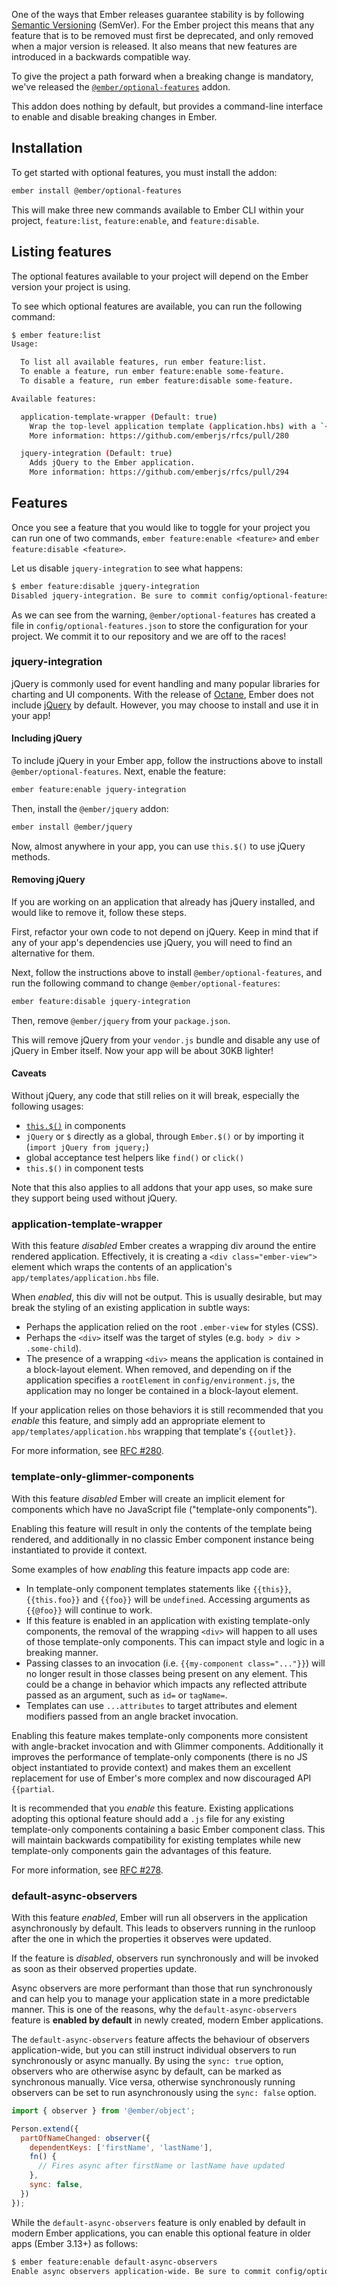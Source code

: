 One of the ways that Ember releases guarantee stability is by following [Semantic Versioning](https://semver.org/) (SemVer).
For the Ember project this means that any feature that is to be removed must first be deprecated,
and only removed when a major version is released.
It also means that new features are introduced in a backwards compatible way.

To give the project a path forward when a breaking change is mandatory, we've released the [`@ember/optional-features`](https://github.com/emberjs/ember-optional-features) addon.

This addon does nothing by default, but provides a command-line interface to enable and disable breaking changes in Ember.

## Installation

To get started with optional features, you must install the addon:

```bash
ember install @ember/optional-features
```

This will make three new commands available to Ember CLI within your project, `feature:list`, `feature:enable`, and `feature:disable`.

## Listing features

The optional features available to your project will depend on the Ember version your project is using.

To see which optional features are available, you can run the following command:

```bash
$ ember feature:list
Usage:

  To list all available features, run ember feature:list.
  To enable a feature, run ember feature:enable some-feature.
  To disable a feature, run ember feature:disable some-feature.

Available features:

  application-template-wrapper (Default: true)
    Wrap the top-level application template (application.hbs) with a `<div class="ember-view">` element.
    More information: https://github.com/emberjs/rfcs/pull/280

  jquery-integration (Default: true)
    Adds jQuery to the Ember application.
    More information: https://github.com/emberjs/rfcs/pull/294
```

## Features

Once you see a feature that you would like to toggle for your project you can run one of two commands, `ember feature:enable <feature>` and `ember feature:disable <feature>`.

Let us disable `jquery-integration` to see what happens:

```bash
$ ember feature:disable jquery-integration
Disabled jquery-integration. Be sure to commit config/optional-features.json to source control!
```

As we can see from the warning, `@ember/optional-features` has created a file in `config/optional-features.json` to store the configuration for your project.
We commit it to our repository and we are off to the races!

### jquery-integration

jQuery is commonly used for event handling and many popular libraries for charting and UI components.
With the release of [Octane](https://emberjs.com/editions), Ember does not include [jQuery](https://jquery.com/) by default.
However, you may choose to install and use it in your app!

#### Including jQuery

To include jQuery in your Ember app, follow the instructions above to install `@ember/optional-features`.
Next, enable the feature:

```bash
ember feature:enable jquery-integration
```

Then, install the `@ember/jquery` addon:

```bash
ember install @ember/jquery
```

Now, almost anywhere in your app, you can use `this.$()` to use jQuery methods.

#### Removing jQuery

If you are working on an application that already has jQuery installed, and would like to remove it, follow these steps.

First, refactor your own code to not depend on jQuery.
Keep in mind that if any of your app's dependencies use jQuery,
you will need to find an alternative for them.

Next, follow the instructions above to install `@ember/optional-features`, and run the following command to change `@ember/optional-features`:

```bash
ember feature:disable jquery-integration
```

Then, remove `@ember/jquery` from your `package.json`.

This will remove jQuery from your `vendor.js` bundle and disable any use of jQuery in Ember itself.
Now your app will be about 30KB lighter!

#### Caveats

Without jQuery, any code that still relies on it will break, especially the following usages:

- [`this.$()`](https://api.emberjs.com/ember/3.11/classes/Component/methods/$?anchor=%24) in components
- `jQuery` or `$` directly as a global, through `Ember.$()` or by importing it (`import jQuery from jquery;`)
- global acceptance test helpers like `find()` or `click()`
- `this.$()` in component tests

Note that this also applies to all addons that your app uses, so make sure they support being used without jQuery.

### application-template-wrapper

With this feature *disabled* Ember creates a wrapping div around the entire
rendered application. Effectively, it is creating a `<div class="ember-view">`
element which wraps the contents of an application's
`app/templates/application.hbs` file.

When *enabled*, this div will not be output. This is usually desirable, but
may break the styling of an existing application in subtle ways:

- Perhaps the application relied on the root `.ember-view` for styles (CSS).
- Perhaps the `<div>` itself was the target of styles (e.g. `body > div > .some-child`).
- The presence of a wrapping `<div>` means the application is contained in a
  block-layout element. When removed, and depending on if the application
  specifies a `rootElement` in `config/environment.js`, the application may no
  longer be contained in a block-layout element.

If your application relies on those behaviors it is still recommended that
you *enable* this feature, and simply add an appropriate element to
`app/templates/application.hbs` wrapping that template's `{{outlet}}`.

For more information, see [RFC #280](https://github.com/emberjs/rfcs/blob/master/text/0280-remove-application-wrapper.md).

### template-only-glimmer-components

With this feature *disabled* Ember will create an implicit element for
components which have no JavaScript file ("template-only components").

Enabling this feature will result in only the contents of the template being
rendered, and additionally in no classic Ember component instance being
instantiated to provide it context.

Some examples of how *enabling* this feature impacts app code are:

- In template-only component templates statements like `{{this}}`,
  `{{this.foo}}` and `{{foo}}` will be `undefined`. Accessing arguments as
  `{{@foo}}` will continue to work.
- If this feature is enabled in an application with existing template-only
  components, the removal of the wrapping `<div>` will happen to all uses of
  those template-only components. This can impact style and logic in a breaking
  manner.
- Passing classes to an invocation (i.e. `{{my-component class="..."}}`) will
  no longer result in those classes being present on any element. This could
  be a change in behavior which impacts any reflected attribute passed as an
  argument, such as `id=` or `tagName=`.
- Templates can use `...attributes` to target attributes and element modifiers
  passed from an angle bracket invocation.

Enabling this feature makes template-only components more consistent with
angle-bracket invocation and with Glimmer components. Additionally it improves
the performance of template-only components (there is no JS object instantiated
to provide context) and makes them an excellent replacement for use of Ember's
more complex and now discouraged API `{{partial`.

It is recommended that you *enable* this feature. Existing applications adopting
this optional feature should add a `.js` file for any existing template-only
components containing a basic Ember component class. This will maintain
backwards compatibility for existing templates while new template-only
components gain the advantages of this feature.

For more information, see [RFC #278](https://github.com/emberjs/rfcs/blob/master/text/0278-template-only-components.md).

### default-async-observers

With this feature *enabled*, Ember will run all observers in the application
asynchronously by default. This leads to observers running in the runloop
after the one in which the properties it observes were updated.

If the feature is *disabled*, observers run synchronously
and will be invoked as soon as their observed properties update.

Async observers are more performant than those that run synchronously
and can help you to manage your application state in a more predictable manner.
This is one of the reasons, why the `default-async-observers` feature is
**enabled by default** in newly created, modern Ember applications.

The `default-async-observers` feature affects the behaviour of observers application-wide,
but you can still instruct individual observers to run synchronously or async
manually. By using the `sync: true` option, observers who are otherwise async by default,
can be marked as synchronous manually. Vice versa, otherwise synchronously running observers
can be set to run asynchronously using the `sync: false` option.


```javascript
import { observer } from '@ember/object';

Person.extend({
  partOfNameChanged: observer({
    dependentKeys: ['firstName', 'lastName'],
    fn() {
      // Fires async after firstName or lastName have updated
    },
    sync: false,
  })
});
```

While the `default-async-observers` feature is only enabled by default in modern Ember applications,
you can enable this optional feature in older apps (Ember 3.13+) as follows:

```bash
$ ember feature:enable default-async-observers
Enable async observers application-wide. Be sure to commit config/optional-features.json to source control!
```
